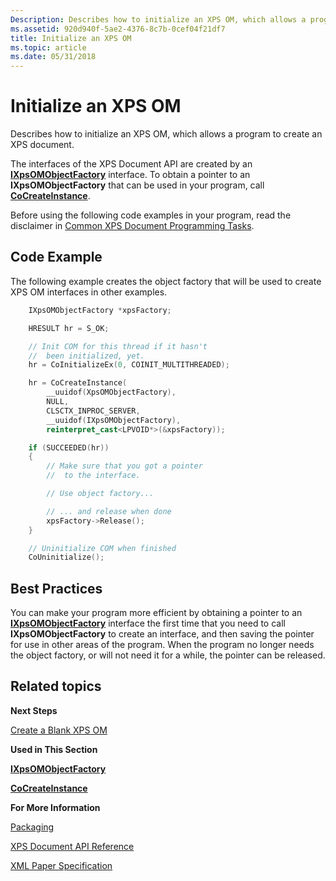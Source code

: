 ```yaml
---
Description: Describes how to initialize an XPS OM, which allows a program to create an XPS document.
ms.assetid: 920d940f-5ae2-4376-8c7b-0cef04f21df7
title: Initialize an XPS OM
ms.topic: article
ms.date: 05/31/2018
---
```


# Initialize an XPS OM

Describes how to initialize an XPS OM, which allows a program to create an XPS document.

The interfaces of the XPS Document API are created by an [**IXpsOMObjectFactory**](/windows/desktop/api/xpsobjectmodel/nn-xpsobjectmodel-ixpsomobjectfactory) interface. To obtain a pointer to an **IXpsOMObjectFactory** that can be used in your program, call [**CoCreateInstance**](https://msdn.microsoft.com/library/ms686615(v=VS.85).aspx).

Before using the following code examples in your program, read the disclaimer in [Common XPS Document Programming Tasks](common-xps-document-tasks.md).

## Code Example

The following example creates the object factory that will be used to create XPS OM interfaces in other examples.


```C++
    IXpsOMObjectFactory *xpsFactory;

    HRESULT hr = S_OK;

    // Init COM for this thread if it hasn't 
    //  been initialized, yet.
    hr = CoInitializeEx(0, COINIT_MULTITHREADED);

    hr = CoCreateInstance(
        __uuidof(XpsOMObjectFactory),
        NULL, 
        CLSCTX_INPROC_SERVER,
        __uuidof(IXpsOMObjectFactory),
        reinterpret_cast<LPVOID*>(&xpsFactory));

    if (SUCCEEDED(hr))
    {
        // Make sure that you got a pointer 
        //  to the interface.

        // Use object factory...

        // ... and release when done
        xpsFactory->Release();
    }

    // Uninitialize COM when finished
    CoUninitialize();
```



## Best Practices

You can make your program more efficient by obtaining a pointer to an [**IXpsOMObjectFactory**](/windows/desktop/api/xpsobjectmodel/nn-xpsobjectmodel-ixpsomobjectfactory) interface the first time that you need to call **IXpsOMObjectFactory** to create an interface, and then saving the pointer for use in other areas of the program. When the program no longer needs the object factory, or will not need it for a while, the pointer can be released.

## Related topics

<dl> <dt>

**Next Steps**
</dt> <dt>

[Create a Blank XPS OM](create-a-blank-xps-om.md)
</dt> <dt>

**Used in This Section**
</dt> <dt>

[**IXpsOMObjectFactory**](/windows/desktop/api/xpsobjectmodel/nn-xpsobjectmodel-ixpsomobjectfactory)
</dt> <dt>

[**CoCreateInstance**](https://msdn.microsoft.com/library/ms686615(v=VS.85).aspx)
</dt> <dt>

**For More Information**
</dt> <dt>

[Packaging](https://docs.microsoft.com/previous-versions/windows/desktop/opc/packaging)
</dt> <dt>

[XPS Document API Reference](xps-programming-reference.md)
</dt> <dt>

[XML Paper Specification](https://www.microsoft.com/download/details.aspx?id=11816)
</dt> </dl>

 

 



